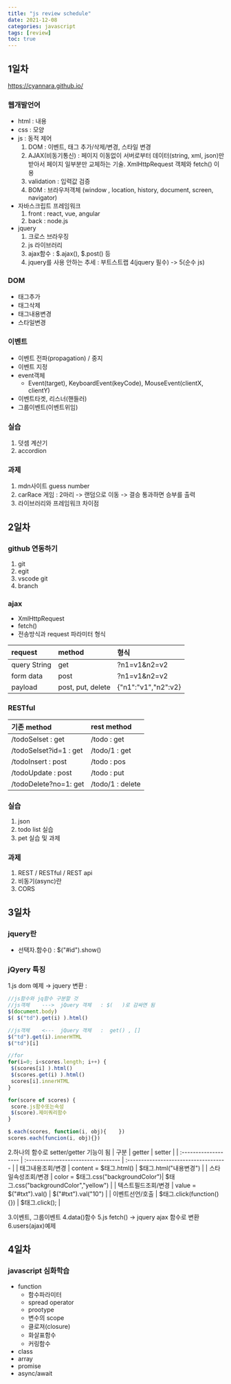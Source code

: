 ```yaml
---
title: "js review schedule"
date: 2021-12-08
categories: javascript
tags: [review]
toc: true
---
```


## 1일차

<https://cyannara.github.io/>

### 웹개발언어

* html  : 내용
* css   : 모양
* js    : 동적 제어
  1. DOM : 이벤트, 태그 추가/삭제/변경, 스타일 변경
  2. AJAX(비동기통신) : 페이지 이동없이 서버로부터 데이터(string, xml, json)만 받아서 페이지 일부분만 교체하는 기술.  XmlHttpRequest 객체와 fetch() 이용
  3. validation : 입력값 검증
  4. BOM : 브라우저객체 (window , location, history, document, screen, navigator)
* 자바스크립트 프레임워크
  1. front : react, vue, angular
  2. back : node.js
* jquery
  1. 크로스 브라우징
  2. js 라이브러리
  3. ajax함수 : $.ajax(), $.post() 등
  4. jquery를 사용 안하는 추세 : 부트스트랩 4(jquery 필수) -> 5(순수 js)

### DOM

* 태그추가
* 태그삭제
* 태그내용변경
* 스타일변경

### 이벤트

* 이벤트 전파(propagation)  / 중지
* 이벤트 지정
* event객체
  * Event(target),  KeyboardEvent(keyCode), MouseEvent(clientX, clientY)
* 이벤트타겟, 리스너(핸들러)
* 그룹이벤트(이벤트위임)

### 실습

1. 덧셈 계산기
2. accordion

### 과제

1. mdn사이트 guess number
2. carRace 게임 : 2마리 -> 랜덤으로 이동 -> 결승 통과하면 승부를 출력
3. 라이브러리와 프레임워크 차이점

## 2일차

### github 연동하기

1. git
2. egit
3. vscode git
4. branch

### ajax

* XmlHttpRequest
* fetch()
* 전송방식과 request 파라미터 형식

| request        | method                | 형식                    |
| :------------- |:--------------------- | :---------------------- |
| query String   | get                   | ?n1=v1&n2=v2            |
| form data      | post                  | ?n1=v1&n2=v2            |
| payload        | post, put, delete     | {"n1":"v1","n2":v2}     |

### RESTful

| 기존       method            | rest      method   |
| :--------------------------- |:------------------ |
| /todoSelset      : get       | /todo     : get    |
| /todoSelset?id=1 : get       | /todo/1   : get    |
| /todoInsert      : post      | /todo     : pos    |
| /todoUpdate      : post      | /todo   : put      |
| /todoDelete?no=1: get        | /todo/1 : delete   |

### 실습

1. json
2. todo list 실습
3. pet 실습 및 과제

### 과제

1. REST / RESTful / REST api
2. 비동기(async)란
3. CORS

## 3일차

### jquery란

* 선택자.함수()  : $("#id").show()

### jQyery 특징

1.js dom 예제  → jquery 변환 :

```js
//js함수와 jq함수 구분할 것
//js객체    --->  jQuery 객체   : $(   )로 감싸면 됨		
$(document.body)         
$( $("td").get(i) ).html()

//js객체    <---  jQuery 객체   :  get() , []
$("td").get(i).innerHTML
$("td")[i]

//for
for(i=0; i<scores.length; i++) {
 $(scores[i] ).html()
 $(scores.get(i) ).html()
 scores[i].innerHTML
}

for(score of scores) {
 score.js함수또는속성
 $(score).제이쿼리함수
}

$.each(scores, function(i, obj){    })
scores.each(funcion(i, obj){})
```

2.하나의 함수로 setter/getter 기능이 됨
| 구분                 | getter                              | setter                                |
| :------------------- | :---------------------------------- | :------------------------------------ |
| 태그내용조회/변경    | content = $태그.html()              | $태그.html("내용변경")                |
| 스타일속성조회/변경  | color = $태그.css("backgroundColor")| $태그.css("backgroundColor","yellow") |
| 텍스트필드조회/변경  | value = $("#txt").val()             | $("#txt").val("10")                   |
| 이벤트선언/호출      | $태그.click(function(){})           | $태그.click();                        |

3.이벤트, 그룹이벤트
4.data()함수
5.js fetch() -> jquery ajax 함수로 변환
6.users(ajax)예제

## 4일차

### javascript 심화학습

* function
  * 함수파라미터
  * spread operator
  * prootype
  * 변수의 scope
  * 클로져(closure)
  * 화살표함수
  * 커링함수
* class
* array
* promise
* async/await

